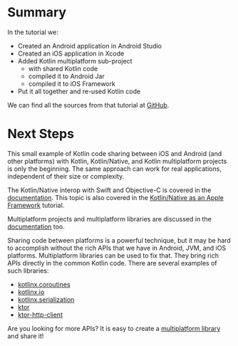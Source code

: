 # Summary

In the tutorial we:
 - Created an Android application in Android Studio
 - Created an iOS application in Xcode
 - Added Kotlin multiplatform sub-project  
   - with shared Kotlin code
   - compiled it to Android Jar
   - compiled it to iOS Framework
 - Put it all together and re-used Kotlin code
 
We can find all the sources from that tutorial at [GitHub](https://github.com/JetBrains/kotlin-examples/tree/master/tutorials/mpp-iOS-Android).

# Next Steps

This small example of Kotlin code sharing between iOS and Android (and other platforms) 
with Kotlin, Kotlin/Native, and Kotlin multiplatform projects is only the beginning. 
The same approach can work for real applications, independent of their size or complexity.

The Kotlin/Native interop with Swift and Objective-C is covered in the
[documentation](https://kotlinlang.org/docs/reference/native/objc_interop.html).
This topic is also covered in the [Kotlin/Native as an Apple Framework](https://kotlinlang.org/docs/tutorials/native/apple-framework.html)
tutorial.

Multiplatform projects and multiplatform libraries are discussed in the [documentation](https://kotlinlang.org/docs/reference/multiplatform.html) too.

Sharing code between platforms is a powerful technique, but it may be hard to
accomplish without the rich APIs that we have in Android, JVM, and iOS platforms.
Multiplatform libraries can be used to fix that. They bring rich APIs
directly in the common Kotlin code. There are several examples of such libraries:  

- [kotlinx.coroutines](https://github.com/Kotlin/kotlinx.coroutines/blob/master/native/README.md)
- [kotlinx.io](https://github.com/Kotlin/kotlinx-io)
- [kotlinx.serialization](https://github.com/Kotlin/kotlinx.serialization)
- [ktor](https://ktor.io/)
- [ktor-http-client](https://ktor.io/clients/http-client.html)

Are you looking for more APIs? It is easy to create a [multiplatform library](https://kotlinlang.org/docs/tutorials/mpp/multiplatform-library.html) and share it!

